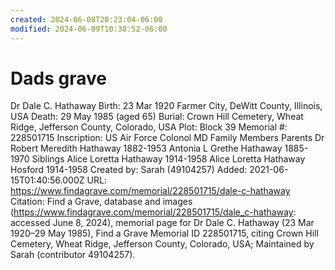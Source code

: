 ```yaml
---
created: 2024-06-08T20:23:04-06:00
modified: 2024-06-09T10:38:52-06:00
---
```


# Dads grave

Dr Dale C. Hathaway
Birth: 23 Mar 1920 Farmer City, DeWitt County, Illinois, USA
Death: 29 May 1985 (aged 65)
Burial: Crown Hill Cemetery, Wheat Ridge, Jefferson County, Colorado, USA
Plot: Block 39
Memorial #: 228501715
Inscription: US Air Force Colonol MD
Family Members
	Parents
		                    Dr Robert Meredith   Hathaway	1882-1953
		                    Antonia L  Grethe Hathaway	1885-1970
	Siblings
		                    Alice Loretta   Hathaway	1914-1958
		                    Alice Loretta  Hathaway Hosford	1914-1958
Created by: Sarah (49104257)
Added: 2021-06-15T01:40:56.000Z
URL: https://www.findagrave.com/memorial/228501715/dale-c-hathaway
Citation: Find a Grave, database and images (https://www.findagrave.com/memorial/228501715/dale_c-hathaway: accessed June 8, 2024), memorial page for Dr Dale C. Hathaway (23 Mar 1920–29 May 1985), Find a Grave Memorial ID 228501715, citing Crown Hill Cemetery, Wheat Ridge, Jefferson County, Colorado, USA; Maintained by Sarah (contributor 49104257).
